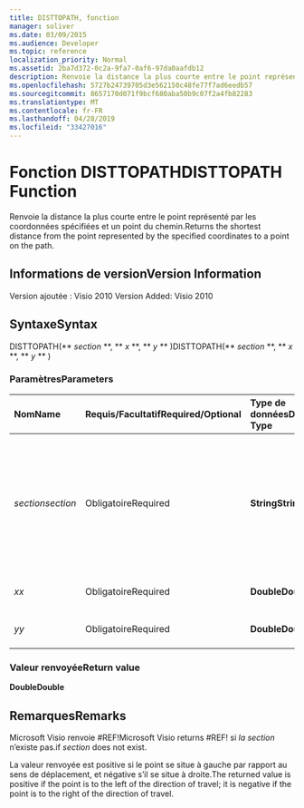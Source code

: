```yaml
---
title: DISTTOPATH, fonction
manager: soliver
ms.date: 03/09/2015
ms.audience: Developer
ms.topic: reference
localization_priority: Normal
ms.assetid: 2ba7d372-0c2a-9fa7-0af6-97da0aafdb12
description: Renvoie la distance la plus courte entre le point représenté par les coordonnées spécifiées et un point du chemin.
ms.openlocfilehash: 5727b24739705d3e562150c48fe77f7ad6eedb57
ms.sourcegitcommit: 8657170d071f9bcf680aba50b9c07f2a4fb82283
ms.translationtype: MT
ms.contentlocale: fr-FR
ms.lasthandoff: 04/28/2019
ms.locfileid: "33427016"
---
```

# <a name="disttopath-function"></a><span data-ttu-id="b6a67-103">Fonction DISTTOPATH</span><span class="sxs-lookup"><span data-stu-id="b6a67-103">DISTTOPATH Function</span></span>

<span data-ttu-id="b6a67-104">Renvoie la distance la plus courte entre le point représenté par les coordonnées spécifiées et un point du chemin.</span><span class="sxs-lookup"><span data-stu-id="b6a67-104">Returns the shortest distance from the point represented by the specified coordinates to a point on the path.</span></span>
  
## <a name="version-information"></a><span data-ttu-id="b6a67-105">Informations de version</span><span class="sxs-lookup"><span data-stu-id="b6a67-105">Version Information</span></span>

<span data-ttu-id="b6a67-106">Version ajoutée : Visio 2010
</span><span class="sxs-lookup"><span data-stu-id="b6a67-106">Version Added: Visio 2010</span></span> 
  
## <a name="syntax"></a><span data-ttu-id="b6a67-107">Syntaxe</span><span class="sxs-lookup"><span data-stu-id="b6a67-107">Syntax</span></span>

<span data-ttu-id="b6a67-108">DISTTOPATH(\*\* *section* \*\*, \*\* *x* \*\*, \*\* *y* \*\* )</span><span class="sxs-lookup"><span data-stu-id="b6a67-108">DISTTOPATH(\*\* *section* \*\*, \*\* *x* \*\*, \*\* *y* \*\* )</span></span> 
  
### <a name="parameters"></a><span data-ttu-id="b6a67-109">Paramètres</span><span class="sxs-lookup"><span data-stu-id="b6a67-109">Parameters</span></span>

|<span data-ttu-id="b6a67-110">**Nom**</span><span class="sxs-lookup"><span data-stu-id="b6a67-110">**Name**</span></span>|<span data-ttu-id="b6a67-111">**Requis/Facultatif**</span><span class="sxs-lookup"><span data-stu-id="b6a67-111">**Required/Optional**</span></span>|<span data-ttu-id="b6a67-112">**Type de données**</span><span class="sxs-lookup"><span data-stu-id="b6a67-112">**Data Type**</span></span>|<span data-ttu-id="b6a67-113">**Description**</span><span class="sxs-lookup"><span data-stu-id="b6a67-113">**Description**</span></span>|
|:-----|:-----|:-----|:-----|
| <span data-ttu-id="b6a67-114">_section_</span><span class="sxs-lookup"><span data-stu-id="b6a67-114">_section_</span></span> <br/> |<span data-ttu-id="b6a67-115">Obligatoire</span><span class="sxs-lookup"><span data-stu-id="b6a67-115">Required</span></span>  <br/> |<span data-ttu-id="b6a67-116">**String**</span><span class="sxs-lookup"><span data-stu-id="b6a67-116">**String**</span></span> <br/> |<span data-ttu-id="b6a67-117">Section Geometry qui représente le chemin, spécifiée par une référence à sa cellule Path (par exemple Geometry1.Path).</span><span class="sxs-lookup"><span data-stu-id="b6a67-117">The Geometry section that represents the path, specified by a reference to its Path cell (for example, Geometry1.Path).</span></span>  <br/> |
| <span data-ttu-id="b6a67-118">_x_</span><span class="sxs-lookup"><span data-stu-id="b6a67-118">_x_</span></span> <br/> |<span data-ttu-id="b6a67-119">Obligatoire</span><span class="sxs-lookup"><span data-stu-id="b6a67-119">Required</span></span>  <br/> |<span data-ttu-id="b6a67-120">**Double**</span><span class="sxs-lookup"><span data-stu-id="b6a67-120">**Double**</span></span> <br/> |<span data-ttu-id="b6a67-121">Coordonnée  _x_ du point.</span><span class="sxs-lookup"><span data-stu-id="b6a67-121">The  _x_-coordinate of the point.</span></span>  <br/> |
| <span data-ttu-id="b6a67-122">_y_</span><span class="sxs-lookup"><span data-stu-id="b6a67-122">_y_</span></span> <br/> |<span data-ttu-id="b6a67-123">Obligatoire</span><span class="sxs-lookup"><span data-stu-id="b6a67-123">Required</span></span>  <br/> |<span data-ttu-id="b6a67-124">**Double**</span><span class="sxs-lookup"><span data-stu-id="b6a67-124">**Double**</span></span> <br/> |<span data-ttu-id="b6a67-125">Coordonnée  _y_ du point.</span><span class="sxs-lookup"><span data-stu-id="b6a67-125">The  _y_-coordinate of the point.</span></span>  <br/> |
   
### <a name="return-value"></a><span data-ttu-id="b6a67-126">Valeur renvoyée</span><span class="sxs-lookup"><span data-stu-id="b6a67-126">Return value</span></span>

 <span data-ttu-id="b6a67-127">**Double**</span><span class="sxs-lookup"><span data-stu-id="b6a67-127">**Double**</span></span>
  
## <a name="remarks"></a><span data-ttu-id="b6a67-128">Remarques</span><span class="sxs-lookup"><span data-stu-id="b6a67-128">Remarks</span></span>

<span data-ttu-id="b6a67-129">Microsoft Visio renvoie #REF!</span><span class="sxs-lookup"><span data-stu-id="b6a67-129">Microsoft Visio returns #REF!</span></span> <span data-ttu-id="b6a67-130">si  _la section_ n’existe pas.</span><span class="sxs-lookup"><span data-stu-id="b6a67-130">if  _section_ does not exist.</span></span> 
  
<span data-ttu-id="b6a67-131">La valeur renvoyée est positive si le point se situe à gauche par rapport au sens de déplacement, et négative s’il se situe à droite.</span><span class="sxs-lookup"><span data-stu-id="b6a67-131">The returned value is positive if the point is to the left of the direction of travel; it is negative if the point is to the right of the direction of travel.</span></span>
  

